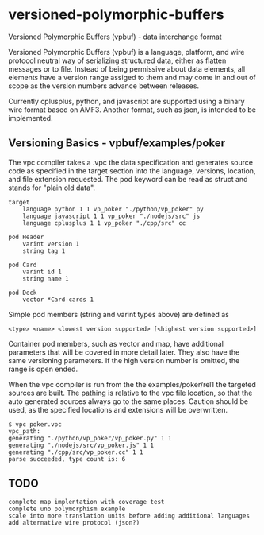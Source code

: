 # versioned-polymorphic-buffers
Versioned Polymorphic Buffers (vpbuf) - data interchange format

Versioned Polymorphic Buffers (vpbuf) is a language, platform, and wire protocol neutral way of serializing structured data, either as flatten messages or to file. Instead of being permissive about data elements, all elements have a version range assiged to them and may come in and out of scope as the version numbers advance between releases.

Currently cplusplus, python, and javascript are supported using a binary wire format based on AMF3. Another format, such as json, is intended to be implemented.

Versioning Basics - vpbuf/examples/poker
----------------------------------------

The vpc compiler takes a .vpc the data specification and generates source code
as specified in the target section into the language, versions, location, and
file extension requested. The pod keyword can be read as struct and stands for
"plain old data".
```
target
    language python 1 1 vp_poker "./python/vp_poker" py
    language javascript 1 1 vp_poker "./nodejs/src" js
    language cplusplus 1 1 vp_poker "./cpp/src" cc

pod Header
    varint version 1
    string tag 1

pod Card
    varint id 1
    string name 1

pod Deck
    vector *Card cards 1
```

Simple pod members (string and varint types above) are defined as
```
<type> <name> <lowest version supported> [<highest version supported>]
```
Container pod members, such as vector and map, have additional parameters that will be covered in more detail later. They also have the same versioning parameters. If the high version number is omitted, the range is open ended.

When the vpc compiler is run from the the examples/poker/rel1 the targeted
sources are built. The pathing is relative to the vpc file location, so that
the auto generated sources always go to the same places. Caution should be used,
as the specified locations and extensions will be overwritten.

```
$ vpc poker.vpc
vpc_path:
generating "./python/vp_poker/vp_poker.py" 1 1
generating "./nodejs/src/vp_poker.js" 1 1
generating "./cpp/src/vp_poker.cc" 1 1
parse succeeded, type count is: 6
```


TODO
----
    complete map implentation with coverage test
    complete uno polymorphism example
    scale into more translation units before adding additional languages
    add alternative wire protocol (json?)


